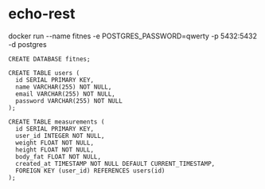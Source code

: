 # echo-rest
docker run --name fitnes -e POSTGRES_PASSWORD=qwerty -p 5432:5432 -d postgres
```
CREATE DATABASE fitnes;

CREATE TABLE users (
  id SERIAL PRIMARY KEY,
  name VARCHAR(255) NOT NULL,
  email VARCHAR(255) NOT NULL,
  password VARCHAR(255) NOT NULL
);

CREATE TABLE measurements (
  id SERIAL PRIMARY KEY,
  user_id INTEGER NOT NULL,
  weight FLOAT NOT NULL,
  height FLOAT NOT NULL,
  body_fat FLOAT NOT NULL,
  created_at TIMESTAMP NOT NULL DEFAULT CURRENT_TIMESTAMP,
  FOREIGN KEY (user_id) REFERENCES users(id)
);
```
